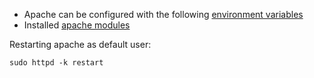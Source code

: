 * Apache can be configured with the following [environment variables](https://github.com/wodby/apache#environment-variables)
* Installed [apache modules](https://github.com/wodby/apache/blob/master/test/apache_modules) 

Restarting apache as default user:

```shell
sudo httpd -k restart
```

